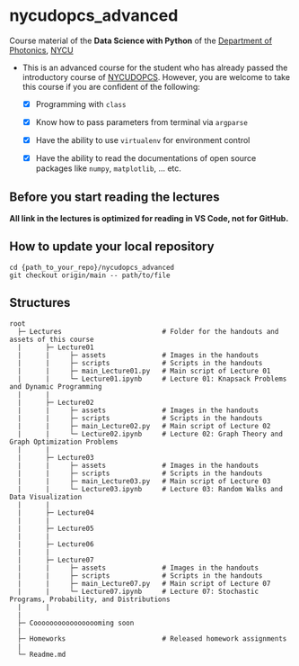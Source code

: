 # nycudopcs_advanced
 Course material of the **Data Science with Python** of the <a href="https://dop.nycu.edu.tw/ch/index.html">Department of Photonics</a>, <a href="https://www.nycu.edu.tw/">NYCU</a>

- This is an advanced course for the student who has already passed the introductory course of [NYCUDOPCS](https://github.com/bruce88617/nycudopcs). However, you are welcome to take this course if you are confident of the following:

  - [x] Programming with `class`
  - [x] Know how to pass parameters from terminal via `argparse`
  - [x] Have the ability to use `virtualenv` for environment control
  - [x] Have the ability to read the documentations of open source packages like `numpy`, `matplotlib`, ... etc.


## Before you start reading the lectures

**All link in the lectures is optimized for reading in VS Code, not for GitHub.**

## How to update your local repository

```
cd {path_to_your_repo}/nycudopcs_advanced
git checkout origin/main -- path/to/file
```

## Structures

```
root
  ├─ Lectures                         # Folder for the handouts and assets of this course
  |      ├─ Lecture01
  |      |     ├─ assets              # Images in the handouts
  |      |     ├─ scripts             # Scripts in the handouts
  |      |     ├─ main_Lecture01.py   # Main script of Lecture 01
  |      |     └─ Lecture01.ipynb     # Lecture 01: Knapsack Problems and Dynamic Programming
  |      |
  |      ├─ Lecture02
  |      |     ├─ assets              # Images in the handouts
  |      |     ├─ scripts             # Scripts in the handouts
  |      |     ├─ main_Lecture02.py   # Main script of Lecture 02
  |      |     └─ Lecture02.ipynb     # Lecture 02: Graph Theory and Graph Optimization Problems
  |      |
  |      ├─ Lecture03
  |      |     ├─ assets              # Images in the handouts
  |      |     ├─ scripts             # Scripts in the handouts
  |      |     ├─ main_Lecture03.py   # Main script of Lecture 03
  |      |     └─ Lecture03.ipynb     # Lecture 03: Random Walks and Data Visualization
  |      |
  |      ├─ Lecture04
  |      |
  |      ├─ Lecture05
  |      |
  |      ├─ Lecture06
  |      |
  |      ├─ Lecture07
  |      |     ├─ assets              # Images in the handouts
  |      |     ├─ scripts             # Scripts in the handouts
  |      |     ├─ main_Lecture07.py   # Main script of Lecture 07
  |      |     └─ Lecture07.ipynb     # Lecture 07: Stochastic Programs, Probability, and Distributions
  |      |
  | 
  ├─ Cooooooooooooooooming soon
  | 
  ├─ Homeworks                        # Released homework assignments
  |
  └─ Readme.md 
```


